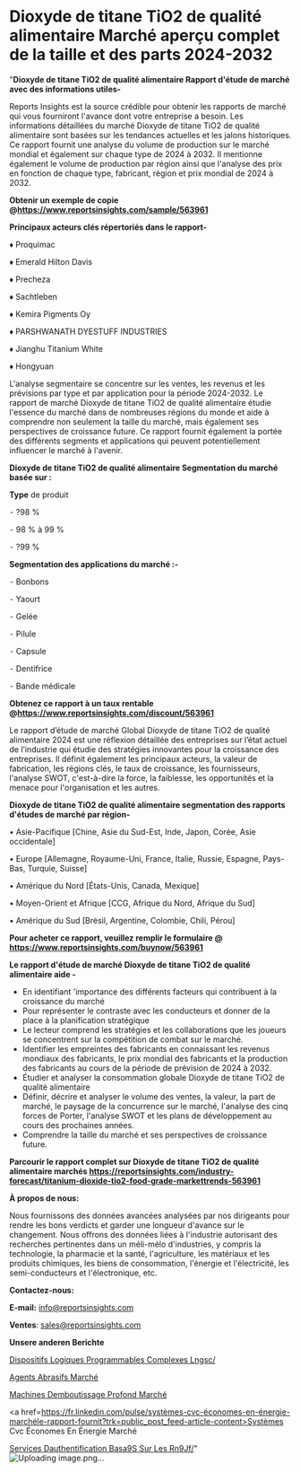# Dioxyde de titane TiO2 de qualité alimentaire Marché aperçu complet de la taille et des parts 2024-2032

"<strong>Dioxyde de titane TiO2 de qualité alimentaire Rapport d'étude de marché avec des informations utiles-</strong>

Reports Insights est la source crédible pour obtenir les rapports de marché qui vous fourniront l'avance dont votre entreprise a besoin. Les informations détaillées du marché Dioxyde de titane TiO2 de qualité alimentaire sont basées sur les tendances actuelles et les jalons historiques. Ce rapport fournit une analyse du volume de production sur le marché mondial et également sur chaque type de 2024 à 2032. Il mentionne également le volume de production par région ainsi que l'analyse des prix en fonction de chaque type, fabricant, région et prix mondial de 2024 à 2032.

<strong><b>Obtenir un exemple de copie @</b></strong><a href=https://www.reportsinsights.com/sample/563961><strong><b>https://www.reportsinsights.com/sample/563961</b></strong></a>

<b>Principaux acteurs clés répertoriés dans le rapport-</b>

<b> </b>♦ Proquimac

♦ Emerald Hilton Davis

♦ Precheza

♦ Sachtleben

♦ Kemira Pigments Oy

♦ PARSHWANATH DYESTUFF INDUSTRIES

♦ Jianghu Titanium White

♦ Hongyuan

L'analyse segmentaire se concentre sur les ventes, les revenus et les prévisions par type et par application pour la période 2024-2032. Le rapport de marché Dioxyde de titane TiO2 de qualité alimentaire étudie l'essence du marché dans de nombreuses régions du monde et aide à comprendre non seulement la taille du marché, mais également ses perspectives de croissance future. Ce rapport fournit également la portée des différents segments et applications qui peuvent potentiellement influencer le marché à l'avenir.

<strong>Dioxyde de titane TiO2 de qualité alimentaire Segmentation du marché basée sur :</strong>

<strong>Type</strong> de produit

⁃ ?98 %

⁃ 98 % à 99 %

⁃ ?99 %

<strong>Segmentation des applications du marché :-</strong>

⁃ Bonbons

⁃ Yaourt

⁃ Gelée

⁃ Pilule

⁃ Capsule

⁃ Dentifrice

⁃ Bande médicale

<strong><b>Obtenez ce rapport à un taux rentable @</b></strong><a href=https://www.reportsinsights.com/discount/563961><strong><b>https://www.reportsinsights.com/discount/563961</b></strong></a>

Le rapport d’étude de marché Global Dioxyde de titane TiO2 de qualité alimentaire 2024 est une réflexion détaillée des entreprises sur l’état actuel de l’industrie qui étudie des stratégies innovantes pour la croissance des entreprises. Il définit également les principaux acteurs, la valeur de fabrication, les régions clés, le taux de croissance, les fournisseurs, l'analyse SWOT, c'est-à-dire la force, la faiblesse, les opportunités et la menace pour l'organisation et les autres.

<strong>Dioxyde de titane TiO2 de qualité alimentaire segmentation des rapports d'études de marché par région-</strong>

• Asie-Pacifique [Chine, Asie du Sud-Est, Inde, Japon, Corée, Asie occidentale]

• Europe [Allemagne, Royaume-Uni, France, Italie, Russie, Espagne, Pays-Bas, Turquie, Suisse]

• Amérique du Nord [États-Unis, Canada, Mexique]

• Moyen-Orient et Afrique [CCG, Afrique du Nord, Afrique du Sud]

• Amérique du Sud [Brésil, Argentine, Colombie, Chili, Pérou]

<strong>Pour acheter ce rapport, veuillez remplir le formulaire @   <a href=https://www.reportsinsights.com/buynow/563961>https://www.reportsinsights.com/buynow/563961</a></strong>

<strong>Le rapport d'étude de marché Dioxyde de titane TiO2 de qualité alimentaire aide -</strong>
<ul>
  <li>En identifiant 'importance des différents facteurs qui contribuent à la croissance du marché</li>
  <li>Pour représenter le contraste avec les conducteurs et donner de la place à la planification stratégique</li>
  <li>Le lecteur comprend les stratégies et les collaborations que les joueurs se concentrent sur la compétition de combat sur le marché.</li>
  <li>Identifier les empreintes des fabricants en connaissant les revenus mondiaux des fabricants, le prix mondial des fabricants et la production des fabricants au cours de la période de prévision de 2024 à 2032.</li>
  <li>Étudier et analyser la consommation globale Dioxyde de titane TiO2 de qualité alimentaire</li>
  <li>Définir, décrire et analyser le volume des ventes, la valeur, la part de marché, le paysage de la concurrence sur le marché, l'analyse des cinq forces de Porter, l'analyse SWOT et les plans de développement au cours des prochaines années.</li>
  <li>Comprendre la taille du marché et ses perspectives de croissance future.</li>
</ul>

<strong>Parcourir le rapport complet sur Dioxyde de titane TiO2 de qualité alimentaire marchés <a href=https://reportsinsights.com/industry-forecast/titanium-dioxide-tio2-food-grade-markettrends-563961>https://reportsinsights.com/industry-forecast/titanium-dioxide-tio2-food-grade-markettrends-563961</a></strong>

<strong>À propos de nous:</strong>

Nous fournissons des données avancées analysées par nos dirigeants pour rendre les bons verdicts et garder une longueur d'avance sur le changement. Nous offrons des données liées à l'industrie autorisant des recherches pertinentes dans un méli-mélo d'industries, y compris la technologie, la pharmacie et la santé, l'agriculture, les matériaux et les produits chimiques, les biens de consommation, l'énergie et l'électricité, les semi-conducteurs et l'électronique, etc.

<strong>Contactez-nous:</strong>

<strong>E-mail:</strong> <a href=mailto:info@reportsinsights.com>info@reportsinsights.com</a>

<strong>Ventes</strong>: <a href=mailto:sales@reportsinsights.com>sales@reportsinsights.com</a>

<strong>Unsere anderen Berichte</strong>

<a href=https://www.linkedin.com/pulse/dispositifs-logiques-programmables-complexes-lngsc/>Dispositifs Logiques Programmables Complexes Lngsc/</a>

<a href=https://www.linkedin.com/pulse/agents-abrasifs-march%C3%A9-de-la-taille-2024-%C3%A0-w24dc/>Agents Abrasifs Marché</a>

<a href=https://www.linkedin.com/pulse/machines-demboutissage-profond-marché-progrès-vptrc/>Machines Demboutissage Profond Marché</a>

<a href=https://fr.linkedin.com/pulse/systèmes-cvc-économes-en-énergie-marchéle-rapport-fournit?trk=public_post_feed-article-content>Systèmes Cvc Économes En Énergie Marché</a>

<a href=https://www.linkedin.com/pulse/services-dauthentification-bas%C3%A9s-sur-les-rn9jf/>Services Dauthentification Basa9S Sur Les Rn9Jf/</a>"
![Uploading image.png…]()
